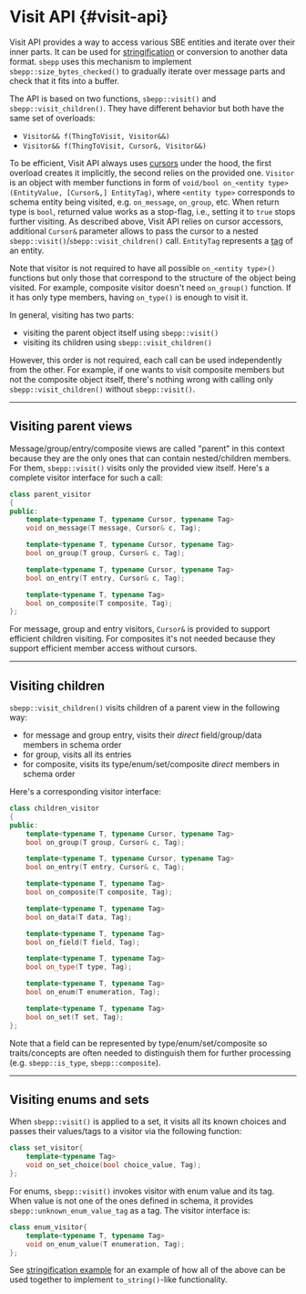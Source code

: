 # Visit API {#visit-api}

Visit API provides a way to access various SBE entities and iterate over their
inner parts. It can be used for [stringification](#stringification-example) or
conversion to another data format. `sbepp` uses this mechanism to implement
`sbepp::size_bytes_checked()` to gradually iterate over message parts and check
that it fits into a buffer.

The API is based on two functions, `sbepp::visit()` and
`sbepp::visit_children()`. They have different behavior but both have the same
set of overloads:
- `Visitor&& f(ThingToVisit, Visitor&&)`
- `Visitor&& f(ThingToVisit, Cursor&, Visitor&&)`

To be efficient, Visit API always uses [cursors](#cursor-accessors) under the
hood, the first overload creates it implicitly, the second relies on the
provided one. `Visitor` is an object with member functions in form of
`void/bool on_<entity type>(EntityValue, [Cursor&,] EntityTag)`, where
`<entity type>` corresponds to schema entity being visited, e.g. `on_message`,
`on_group`, etc. When return type is `bool`, returned value works as a
stop-flag, i.e., setting it to `true` stops further visiting. As described
above, Visit API relies on cursor accessors, additional `Cursor&` parameter
allows to pass the cursor to a nested `sbepp::visit()`/`sbepp::visit_children()`
call. `EntityTag` represents a [tag](#tags) of an entity.

Note that visitor is not required to have all possible `on_<entity type>()`
functions but only those that correspond to the structure of the object being
visited. For example, composite visitor doesn't need `on_group()` function. If
it has only type members, having `on_type()` is enough to visit it.

In general, visiting has two parts:
- visiting the parent object itself using `sbepp::visit()`
- visiting its children using `sbepp::visit_children()`

However, this order is not required, each call can be used independently from
the other. For example, if one wants to visit composite members but not the
composite object itself, there's nothing wrong with calling only
`sbepp::visit_children()` without `sbepp::visit()`.

---

## Visiting parent views

Message/group/entry/composite views are called "parent" in this context because
they are the only ones that can contain nested/children members. For them,
`sbepp::visit()` visits only the provided view itself. Here's a complete visitor
interface for such a call:

```cpp
class parent_visitor
{
public:
    template<typename T, typename Cursor, typename Tag>
    void on_message(T message, Cursor& c, Tag);

    template<typename T, typename Cursor, typename Tag>
    bool on_group(T group, Cursor& c, Tag);

    template<typename T, typename Cursor, typename Tag>
    bool on_entry(T entry, Cursor& c, Tag);

    template<typename T, typename Tag>
    bool on_composite(T composite, Tag);
};
```

For message, group and entry visitors, `Cursor&` is provided to support
efficient children visiting. For composites it's not needed because they support
efficient member access without cursors.

---

## Visiting children

`sbepp::visit_children()` visits children of a parent view in the following way:
- for message and group entry, visits their *direct* field/group/data members in
    schema order
- for group, visits all its entries
- for composite, visits its type/enum/set/composite *direct* members in schema
    order

Here's a corresponding visitor interface:

```cpp
class children_visitor
{
public:
    template<typename T, typename Cursor, typename Tag>
    bool on_group(T group, Cursor& c, Tag);

    template<typename T, typename Cursor, typename Tag>
    bool on_entry(T entry, Cursor& c, Tag);

    template<typename T, typename Tag>
    bool on_composite(T composite, Tag);

    template<typename T, typename Tag>
    bool on_data(T data, Tag);

    template<typename T, typename Tag>
    bool on_field(T field, Tag);

    template<typename T, typename Tag>
    bool on_type(T type, Tag);

    template<typename T, typename Tag>
    bool on_enum(T enumeration, Tag);

    template<typename T, typename Tag>
    bool on_set(T set, Tag);
};
```

Note that a field can be represented by type/enum/set/composite so
traits/concepts are often needed to distinguish them for further processing
(e.g. `sbepp::is_type`, `sbepp::composite`).

---

## Visiting enums and sets

When `sbepp::visit()` is applied to a set, it visits all its known choices and
passes their values/tags to a visitor via the following function:

```cpp
class set_visitor{
    template<typename Tag>
    void on_set_choice(bool choice_value, Tag);
};
```

For enums, `sbepp::visit()` invokes visitor with enum value and its tag. When
value is not one of the ones defined in schema, it provides
`sbepp::unknown_enum_value_tag` as a tag. The visitor interface is:

```cpp
class enum_visitor{
    template<typename T, typename Tag>
    void on_enum_value(T enumeration, Tag);
};
```

See [stringification example](#stringification-example) for an example of how
all of the above can be used together to implement `to_string()`-like
functionality.